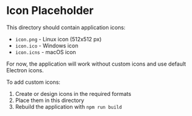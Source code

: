 # Icon Placeholder

This directory should contain application icons:

- `icon.png` - Linux icon (512x512 px)
- `icon.ico` - Windows icon 
- `icon.icns` - macOS icon

For now, the application will work without custom icons and use default Electron icons.

To add custom icons:
1. Create or design icons in the required formats
2. Place them in this directory
3. Rebuild the application with `npm run build`
